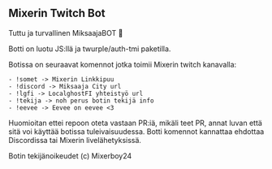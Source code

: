## Mixerin Twitch Bot

Tuttu ja turvallinen MiksaajaBOT 🤖 

Botti on luotu JS:llä ja twurple/auth-tmi paketilla. 

Botissa on seuraavat komennot jotka toimii Mixerin twitch kanavalla:
```
- !somet -> Mixerin Linkkipuu
- !discord -> Miksaaja City url
- !lgfi -> LocalghostFI yhteistyö url
- !tekija -> noh perus botin tekijä info
- !eevee -> Eevee on eevee <3
```

Huomioitan ettei repoon oteta vastaan PR:iä, mikäli teet PR, annat luvan että sitä voi käyttää botissa tuleivaisuudessa. 
Botti komennot kannattaa ehdottaa Discordissa tai Mixerin livelähetyksissä.

Botin tekijänoikeudet (c) Mixerboy24
